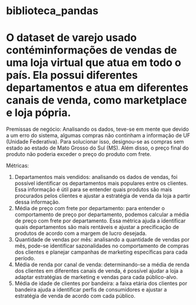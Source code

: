 # biblioteca_pandas

# O dataset de varejo usado contéminformações de vendas de uma loja virtual que atua em todo o país. Ela possui diferentes departamentos e atua em diferentes canais de venda, como marketplace e loja pópria.

Premissas de negócio:
Analisando os dados, teve-se em mente que devido a um erro do sistema, algumas compras não continham a informação de UF (Unidade Federativa). Para solucionar isso, designou-se as compras sem estado ao estado de Mato Grosso do Sul (MS). Além disso, o preço final do produto não poderia exceder o preço do produto com frete.

Métricas:

1) Departamentos mais vendidos: analisando os dados de vendas, foi possível identificar os departamentos mais populares entre os clientes. Essa informação é útil para se entender quais produtos são mais procurados pelos clientes e ajustar a estratégia de venda da loja a partir dessa informação.
2) Média de preço com frete por departamento: para entender o comportamento de preço por departamento, podemos calcular a média de preço com frete por departamento. Essa métrica ajuda a identificar quais departamentos são mais rentáveis e ajustar a precificação de produtos de acordo com a margem de lucro desejada.
3) Quantidade de vendas por mês: analisando a quantidade de vendas por mês, pode-se identificar sazonalidades no comportamento de compras dos clientes e planejar campanhas de marketing específicas para cada período.
4) Média de renda por canal de venda: determinando-se a média de renda dos clientes em diferentes canais de venda, é possível ajudar a loja a adaptar estratégias de marketing e vendas para cada público-alvo.
5) Média de idade de clientes por bandeira: a faixa etária dos clientes por bandeira ajuda a identificar perfis de consumidores e ajustar a estratégia de venda de acordo com cada público. 
